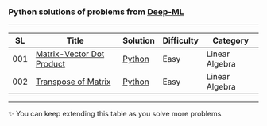 ### Python solutions of problems from [Deep-ML](https://www.deep-ml.com/)

---


| SL | Title | Solution | Difficulty | Category |
|---|-------|----------|------------| ---------- |
| 001 | [Matrix-Vector Dot Product](https://www.deep-ml.com/problems/1) | [Python](https://github.com/asadsunny0/Deep-ML-Problems-/blob/main/1-10Q/01.py) | Easy | Linear Algebra |
| 002 | [Transpose of Matrix](https://www.deep-ml.com/problems/2) | [Python](https://github.com/asadsunny0/Deep-ML-Problems-/blob/main/1-10Q/01.py) | Easy | Linear Algebra |


---

✨ You can keep extending this table as you solve more problems.
